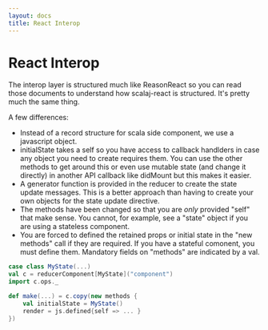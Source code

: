 ```yaml
---
layout: docs
title: React Interop
---
```

# React Interop
The interop layer is structured much like ReasonReact so you can read those documents to understand how scalaj-react is structured. It's pretty much the same thing.

A few differences:
* Instead of a record structure for scala side component, we use a javascript object.
* initialState takes a self so you have access to callback handlders in case any object you need to create requires them. You can use the other methods to get around this or even use mutable state (and change it directly) in another API callback like didMount but this makes it easier.
* A generator function is provided in the reducer to create the state update messages. This is a better approach than having to create your own objects for the state update directive.
* The methods have been changed so that you are *only* provided "self" that make sense. You cannot, for example, see a "state" object if you are using a stateless component.
* You are forced to defined the retained props or initial state in the "new methods" call if they are required. If you have a stateful comonent, you must define them. Mandatory fields on "methods" are indicated by a val. 
```scala
case class MyState(...)
val c = reducerComponent[MyState]("component")
import c.ops._

def make(...) = c.copy(new methods {
    val initialState = MyState()
    render = js.defined{self => ... }
})

```

